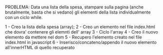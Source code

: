 PROBLEMA: Data una lista della spesa, stampare sulla pagina (anche brutalmente, basta che si vedano) gli elementi della lista individualmente con un ciclo while.

1 - Creo la lista della spesa (array);
2 - Creo un elemento nel file index.html che dovra' contenere gli elemnti dell' array
3 - Ciclo l'array
4 - Creo il nuovo elemento da mettere nel dom
5 - Recupero l'elemento creato nel file index.html in javascript
6 - Inserisco/concateno/appendo il nuovo elemento all'innerHTML di quello recuperato